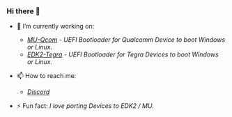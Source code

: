 ### Hi there 👋

- 🔭 I’m currently working on: 
   - *[MU-Qcom](https://github.com/Robotix22/MU-Qcom) - UEFI Bootloader for Qualcomm Device to boot Windows or Linux.*
   - *[EDK2-Tegra](https://github.com/Robotix22/EDK2-Tegra) - UEFI Bootloader for Tegra Devices to boot Windows or Linux.*

- 📫 How to reach me: 
   - *[Discord](https://discord.gg/Dx2QgMx7Sv)*

- ⚡ Fun fact: *I love porting Devices to EDK2 / MU.*
